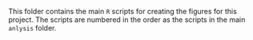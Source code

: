 This folder contains the main `R` scripts for creating the figures for this project. The scripts are numbered in the order as the scripts in the main `anlysis` folder.